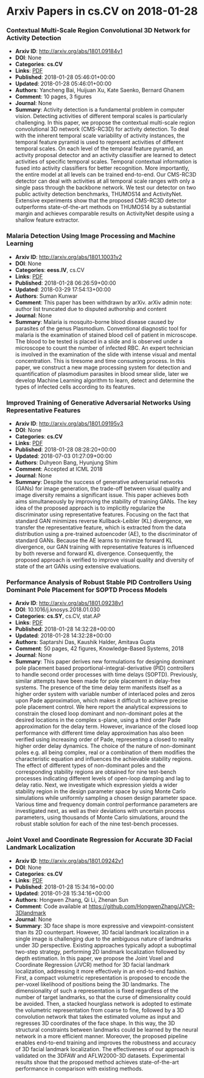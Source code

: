 # Arxiv Papers in cs.CV on 2018-01-28
### Contextual Multi-Scale Region Convolutional 3D Network for Activity Detection
- **Arxiv ID**: http://arxiv.org/abs/1801.09184v1
- **DOI**: None
- **Categories**: **cs.CV**
- **Links**: [PDF](http://arxiv.org/pdf/1801.09184v1)
- **Published**: 2018-01-28 05:46:01+00:00
- **Updated**: 2018-01-28 05:46:01+00:00
- **Authors**: Yancheng Bai, Huijuan Xu, Kate Saenko, Bernard Ghanem
- **Comment**: 10 pages, 3 figures
- **Journal**: None
- **Summary**: Activity detection is a fundamental problem in computer vision. Detecting activities of different temporal scales is particularly challenging. In this paper, we propose the contextual multi-scale region convolutional 3D network (CMS-RC3D) for activity detection. To deal with the inherent temporal scale variability of activity instances, the temporal feature pyramid is used to represent activities of different temporal scales. On each level of the temporal feature pyramid, an activity proposal detector and an activity classifier are learned to detect activities of specific temporal scales. Temporal contextual information is fused into activity classifiers for better recognition. More importantly, the entire model at all levels can be trained end-to-end. Our CMS-RC3D detector can deal with activities at all temporal scale ranges with only a single pass through the backbone network. We test our detector on two public activity detection benchmarks, THUMOS14 and ActivityNet. Extensive experiments show that the proposed CMS-RC3D detector outperforms state-of-the-art methods on THUMOS14 by a substantial margin and achieves comparable results on ActivityNet despite using a shallow feature extractor.



### Malaria Detection Using Image Processing and Machine Learning
- **Arxiv ID**: http://arxiv.org/abs/1801.10031v2
- **DOI**: None
- **Categories**: **eess.IV**, cs.CV
- **Links**: [PDF](http://arxiv.org/pdf/1801.10031v2)
- **Published**: 2018-01-28 06:26:59+00:00
- **Updated**: 2018-03-29 17:54:13+00:00
- **Authors**: Suman Kunwar
- **Comment**: This paper has been withdrawn by arXiv. arXiv admin note: author list
  truncated due to disputed authorship and content
- **Journal**: None
- **Summary**: Malaria is mosquito-borne blood disease caused by parasites of the genus Plasmodium. Conventional diagnostic tool for malaria is the examination of stained blood cell of patient in microscope. The blood to be tested is placed in a slide and is observed under a microscope to count the number of infected RBC. An expert technician is involved in the examination of the slide with intense visual and mental concentration. This is tiresome and time consuming process.   In this paper, we construct a new mage processing system for detection and quantification of plasmodium parasites in blood smear slide, later we develop Machine Learning algorithm to learn, detect and determine the types of infected cells according to its features.



### Improved Training of Generative Adversarial Networks Using Representative Features
- **Arxiv ID**: http://arxiv.org/abs/1801.09195v3
- **DOI**: None
- **Categories**: **cs.CV**
- **Links**: [PDF](http://arxiv.org/pdf/1801.09195v3)
- **Published**: 2018-01-28 08:28:20+00:00
- **Updated**: 2018-07-03 01:27:09+00:00
- **Authors**: Duhyeon Bang, Hyunjung Shim
- **Comment**: Accepted at ICML 2018
- **Journal**: None
- **Summary**: Despite the success of generative adversarial networks (GANs) for image generation, the trade-off between visual quality and image diversity remains a significant issue. This paper achieves both aims simultaneously by improving the stability of training GANs. The key idea of the proposed approach is to implicitly regularize the discriminator using representative features. Focusing on the fact that standard GAN minimizes reverse Kullback-Leibler (KL) divergence, we transfer the representative feature, which is extracted from the data distribution using a pre-trained autoencoder (AE), to the discriminator of standard GANs. Because the AE learns to minimize forward KL divergence, our GAN training with representative features is influenced by both reverse and forward KL divergence. Consequently, the proposed approach is verified to improve visual quality and diversity of state of the art GANs using extensive evaluations.



### Performance Analysis of Robust Stable PID Controllers Using Dominant Pole Placement for SOPTD Process Models
- **Arxiv ID**: http://arxiv.org/abs/1801.09238v1
- **DOI**: 10.1016/j.knosys.2018.01.030
- **Categories**: **cs.SY**, cs.CV, stat.AP
- **Links**: [PDF](http://arxiv.org/pdf/1801.09238v1)
- **Published**: 2018-01-28 14:32:28+00:00
- **Updated**: 2018-01-28 14:32:28+00:00
- **Authors**: Saptarshi Das, Kaushik Halder, Amitava Gupta
- **Comment**: 50 pages, 42 figures, Knowledge-Based Systems, 2018
- **Journal**: None
- **Summary**: This paper derives new formulations for designing dominant pole placement based proportional-integral-derivative (PID) controllers to handle second order processes with time delays (SOPTD). Previously, similar attempts have been made for pole placement in delay-free systems. The presence of the time delay term manifests itself as a higher order system with variable number of interlaced poles and zeros upon Pade approximation, which makes it difficult to achieve precise pole placement control. We here report the analytical expressions to constrain the closed loop dominant and non-dominant poles at the desired locations in the complex s-plane, using a third order Pade approximation for the delay term. However, invariance of the closed loop performance with different time delay approximation has also been verified using increasing order of Pade, representing a closed to reality higher order delay dynamics. The choice of the nature of non-dominant poles e.g. all being complex, real or a combination of them modifies the characteristic equation and influences the achievable stability regions. The effect of different types of non-dominant poles and the corresponding stability regions are obtained for nine test-bench processes indicating different levels of open-loop damping and lag to delay ratio. Next, we investigate which expression yields a wider stability region in the design parameter space by using Monte Carlo simulations while uniformly sampling a chosen design parameter space. Various time and frequency domain control performance parameters are investigated next, as well as their deviations with uncertain process parameters, using thousands of Monte Carlo simulations, around the robust stable solution for each of the nine test-bench processes.



### Joint Voxel and Coordinate Regression for Accurate 3D Facial Landmark Localization
- **Arxiv ID**: http://arxiv.org/abs/1801.09242v1
- **DOI**: None
- **Categories**: **cs.CV**
- **Links**: [PDF](http://arxiv.org/pdf/1801.09242v1)
- **Published**: 2018-01-28 15:34:16+00:00
- **Updated**: 2018-01-28 15:34:16+00:00
- **Authors**: Hongwen Zhang, Qi Li, Zhenan Sun
- **Comment**: Code available at https://github.com/HongwenZhang/JVCR-3Dlandmark
- **Journal**: None
- **Summary**: 3D face shape is more expressive and viewpoint-consistent than its 2D counterpart. However, 3D facial landmark localization in a single image is challenging due to the ambiguous nature of landmarks under 3D perspective. Existing approaches typically adopt a suboptimal two-step strategy, performing 2D landmark localization followed by depth estimation. In this paper, we propose the Joint Voxel and Coordinate Regression (JVCR) method for 3D facial landmark localization, addressing it more effectively in an end-to-end fashion. First, a compact volumetric representation is proposed to encode the per-voxel likelihood of positions being the 3D landmarks. The dimensionality of such a representation is fixed regardless of the number of target landmarks, so that the curse of dimensionality could be avoided. Then, a stacked hourglass network is adopted to estimate the volumetric representation from coarse to fine, followed by a 3D convolution network that takes the estimated volume as input and regresses 3D coordinates of the face shape. In this way, the 3D structural constraints between landmarks could be learned by the neural network in a more efficient manner. Moreover, the proposed pipeline enables end-to-end training and improves the robustness and accuracy of 3D facial landmark localization. The effectiveness of our approach is validated on the 3DFAW and AFLW2000-3D datasets. Experimental results show that the proposed method achieves state-of-the-art performance in comparison with existing methods.



